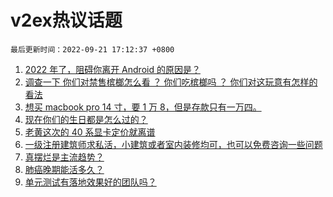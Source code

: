 # v2ex热议话题

`最后更新时间：2022-09-21 17:12:37 +0800`

1. [2022 年了，阻碍你离开 Android 的原因是？](https://www.v2ex.com/t/881790)
1. [调查一下 
你们对禁售槟榔怎么看 ？
你们吃槟榔吗 ？
你们对这玩意有怎样的看法](https://www.v2ex.com/t/881832)
1. [想买 macbook pro 14 寸，要 1 万 8，但是存款只有一万四。](https://www.v2ex.com/t/881852)
1. [现在你们的生日都是怎么过的？](https://www.v2ex.com/t/881820)
1. [老黄这次的 40 系显卡定价就离谱](https://www.v2ex.com/t/881739)
1. [一级注册建筑师求私活，小建筑或者室内装修均可，也可以免费咨询一些问题](https://www.v2ex.com/t/881735)
1. [真摆烂是主流趋势？](https://www.v2ex.com/t/881792)
1. [肺癌晚期能活多久？](https://www.v2ex.com/t/881757)
1. [单元测试有落地效果好的团队吗？](https://www.v2ex.com/t/881655)

